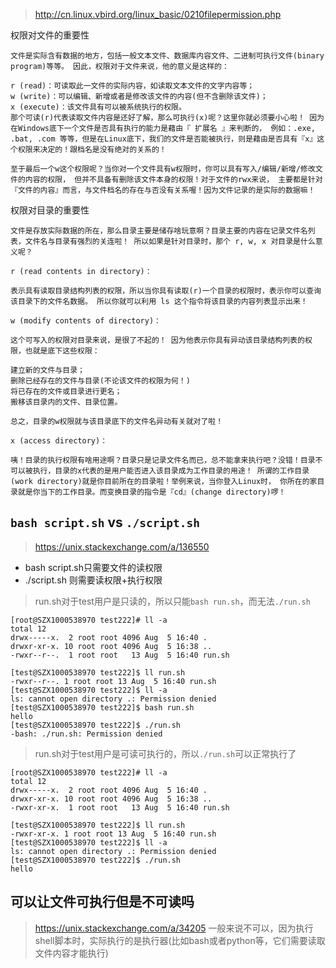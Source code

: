 

> http://cn.linux.vbird.org/linux_basic/0210filepermission.php

权限对文件的重要性
```
文件是实际含有数据的地方，包括一般文本文件、数据库内容文件、二进制可执行文件(binary program)等等。 因此，权限对于文件来说，他的意义是这样的：

r (read)：可读取此一文件的实际内容，如读取文本文件的文字内容等；
w (write)：可以编辑、新增或者是修改该文件的内容(但不含删除该文件)；
x (execute)：该文件具有可以被系统执行的权限。
那个可读(r)代表读取文件内容是还好了解，那么可执行(x)呢？这里你就必须要小心啦！ 因为在Windows底下一个文件是否具有执行的能力是藉由『 扩展名 』来判断的， 例如：.exe, .bat, .com 等等，但是在Linux底下，我们的文件是否能被执行，则是藉由是否具有『x』这个权限来决定的！跟档名是没有绝对的关系的！

至于最后一个w这个权限呢？当你对一个文件具有w权限时，你可以具有写入/编辑/新增/修改文件的内容的权限， 但并不具备有删除该文件本身的权限！对于文件的rwx来说， 主要都是针对『文件的内容』而言，与文件档名的存在与否没有关系喔！因为文件记录的是实际的数据嘛！
```


权限对目录的重要性
```
文件是存放实际数据的所在，那么目录主要是储存啥玩意啊？目录主要的内容在记录文件名列表，文件名与目录有强烈的关连啦！ 所以如果是针对目录时，那个 r, w, x 对目录是什么意义呢？

r (read contents in directory)：

表示具有读取目录结构列表的权限，所以当你具有读取(r)一个目录的权限时，表示你可以查询该目录下的文件名数据。 所以你就可以利用 ls 这个指令将该目录的内容列表显示出来！

w (modify contents of directory)：

这个可写入的权限对目录来说，是很了不起的！ 因为他表示你具有异动该目录结构列表的权限，也就是底下这些权限：

建立新的文件与目录；
删除已经存在的文件与目录(不论该文件的权限为何！)
将已存在的文件或目录进行更名；
搬移该目录内的文件、目录位置。

总之，目录的w权限就与该目录底下的文件名异动有关就对了啦！

x (access directory)：

咦！目录的执行权限有啥用途啊？目录只是记录文件名而已，总不能拿来执行吧？没错！目录不可以被执行，目录的x代表的是用户能否进入该目录成为工作目录的用途！ 所谓的工作目录(work directory)就是你目前所在的目录啦！举例来说，当你登入Linux时， 你所在的家目录就是你当下的工作目录。而变换目录的指令是『cd』(change directory)啰！
```

## `bash script.sh` vs `./script.sh`

> https://unix.stackexchange.com/a/136550
- bash script.sh只需要文件的读权限
- ./script.sh 则需要读权限+执行权限

> run.sh对于test用户是只读的，所以只能`bash run.sh`，而无法`./run.sh`
```
[root@SZX1000538970 test222]# ll -a
total 12
drwx-----x.  2 root root 4096 Aug  5 16:40 .
drwxr-xr-x. 10 root root 4096 Aug  5 16:38 ..
-rwxr--r--.  1 root root   13 Aug  5 16:40 run.sh
```

```
[test@SZX1000538970 test222]$ ll run.sh
-rwxr--r--. 1 root root 13 Aug  5 16:40 run.sh
[test@SZX1000538970 test222]$ ll -a
ls: cannot open directory .: Permission denied
[test@SZX1000538970 test222]$ bash run.sh
hello
[test@SZX1000538970 test222]$ ./run.sh
-bash: ./run.sh: Permission denied
```

> run.sh对于test用户是可读可执行的，所以`./run.sh`可以正常执行了
```
[root@SZX1000538970 test222]# ll -a
total 12
drwx-----x.  2 root root 4096 Aug  5 16:40 .
drwxr-xr-x. 10 root root 4096 Aug  5 16:38 ..
-rwxr-xr-x.  1 root root   13 Aug  5 16:40 run.sh
```

```
[test@SZX1000538970 test222]$ ll run.sh
-rwxr-xr-x. 1 root root 13 Aug  5 16:40 run.sh
[test@SZX1000538970 test222]$ ll -a
ls: cannot open directory .: Permission denied
[test@SZX1000538970 test222]$ ./run.sh
hello
```

## 可以让文件可执行但是不可读吗
> https://unix.stackexchange.com/a/34205
一般来说不可以，因为执行shell脚本时，实际执行的是执行器(比如bash或者python等，它们需要读取文件内容才能执行)




